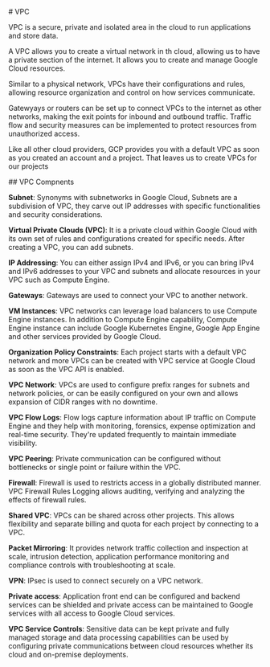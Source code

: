 # VPC

VPC is a secure, private and isolated area in the cloud to run applications and store data.

A VPC allows you to create a virtual network in th cloud, allowing us to have a private section of the internet. It allows you to create and manage Google Cloud resources.

Similar to a physical network, VPCs have their configurations and rules, allowing resource organization and control on how services communicate.

Gatewyays or routers can be set up to connect VPCs to the internet as other networks, making the exit points for inbound and outbound traffic. Traffic flow and security measures can be implemented to protect resources from unauthorized access.

Like all other cloud providers, GCP provides you with a default VPC as soon as you created an account and a project. That leaves us to create VPCs for our projects

## VPC Compnents

**Subnet**: Synonyms with subnetworks in Google Cloud, Subnets are a subdivision of VPC, they carve out IP addresses with specific functionalities and security considerations.

**Virtual Private Clouds (VPC)**: It is a private cloud within Google Cloud with its own set of rules and configurations created for specific needs. After creating a VPC, you can add subnets.

**IP Addressing**: You can either assign IPv4 and IPv6, or you can bring IPv4 and IPv6 addresses to your VPC and subnets and allocate resources in your VPC such as Compute Engine.

**Gateways**: Gateways are used to connect your VPC to another network.

**VM Instances**: VPC networks can leverage load balancers to use Compute Engine instances. In addition to Compute Engine capability, Compute Engine instance can include Google Kubernetes Engine, Google App Engine and other services provided by Google Cloud.

**Organization Policy Constraints**: Each project starts with a default VPC network and more VPCs can be created with VPC service at Google Cloud as soon as the VPC API is enabled. 

**VPC Network**: VPCs are used to configure prefix ranges for subnets and network policies, or can be easily configured on your own and allows expansion of CIDR ranges with no downtime.

**VPC Flow Logs**: Flow logs capture information about IP traffic on Compute Engine and they help with monitoring, forensics, expense optimization and real-time security. They're updated frequently to maintain immediate visibility.

**VPC Peering**: Private communication can be configured without bottlenecks or single point or failure within the VPC.

**Firewall**: Firewall is used to restricts access in a globally distributed manner. VPC Firewall Rules Logging allows auditing, verifying and analyzing the effects of firewall rules.

**Shared VPC**: VPCs can be shared across other projects. This allows flexibility and separate billing and quota for each project by connecting to a VPC. 

**Packet Mirroring**: It provides network traffic collection and inspection at scale, intrusion detection, application performance monitoring and compliance controls with troubleshooting at scale.

**VPN**: IPsec is used to connect securely on a VPC network.

**Private access**: Application front end can be configured and backend services can be shielded and private access can be maintained to Google services with all access to Google Cloud services.

**VPC Service Controls**: Sensitive data can be kept private and fully managed storage and data processing capabilities can be used by configuring private communications between cloud resources whether its cloud and on-premise deployments. 